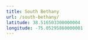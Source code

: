```yaml
---
title: South Bethany
url: /south-bethany/
latitude: 38.516503300000004
longitude: -75.05295860000001
---
```

